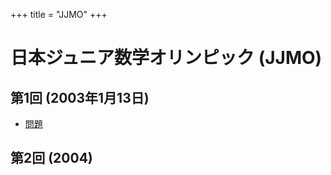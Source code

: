 +++
title = "JJMO"
+++

# 日本ジュニア数学オリンピック (JJMO)

## 第1回 (2003年1月13日)

- [問題](../2003)

## 第2回 (2004)